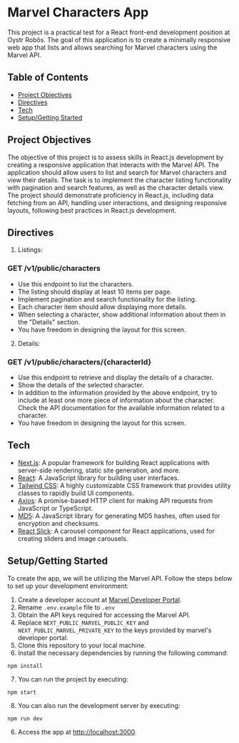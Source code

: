 # Marvel Characters App 

This project is a practical test for a React front-end development position at Oystr Robôs. The goal of this application is to create a minimally responsive web app that lists and allows searching for Marvel characters using the Marvel API.

## Table of Contents
- [Project Objectives](#project-objectives)
- [Directives](#directives)
- [Tech](#tech)
- [Setup/Getting Started](#setupgetting-started)  

## Project Objectives
The objective of this project is to assess skills in React.js development by creating a responsive application that interacts with the Marvel API. The application should allow users to list and search for Marvel characters and view their details. The task is to implement the character listing functionality with pagination and search features, as well as the character details view. The project should demonstrate proficiency in React.js, including data fetching from an API, handling user interactions, and designing responsive layouts, following best practices in React.js development. 

## Directives
1. Listings:
### GET /v1/public/characters

  - Use this endpoint to list the characters.
  - The listing should display at least 10 items per page.
  - Implement pagination and search functionality for the listing.
  - Each character item should allow displaying more details.
  - When selecting a character, show additional information about them in the "Details" section.
  - You have freedom in designing the layout for this screen.

2. Details:
### GET /v1/public/characters/{characterId}

  - Use this endpoint to retrieve and display the details of a character.
  - Show the details of the selected character.
  - In addition to the information provided by the above endpoint, try to include at least one more piece of information about the character. Check the API documentation for the available information related to a character.
  - You have freedom in designing the layout for this screen.

## Tech   
- [Next.js](https://nextjs.org/): A popular framework for building React applications with server-side rendering, static site generation, and more.
- [React](https://react.dev/): A JavaScript library for building user interfaces.
- [Tailwind CSS](https://tailwindcss.com/): A highly customizable CSS framework that provides utility classes to rapidly build UI components.
- [Axios](https://axios-http.com/): A promise-based HTTP client for making API requests from JavaScript or TypeScript.
- [MD5](https://github.com/pvorb/node-md5): A JavaScript library for generating MD5 hashes, often used for encryption and checksums.
- [React Slick](https://react-slick.neostack.com/): A carousel component for React applications, used for creating sliders and image carousels.

## Setup/Getting Started
To create the app, we will be utilizing the Marvel API. Follow the steps below to set up your development environment:

1. Create a developer account at [Marvel Developer Portal](https://developer.marvel.com/).
3. Rename `.env.example` file to `.env`
2. Obtain the API keys required for accessing the Marvel API.
4. Replace `NEXT_PUBLIC_MARVEL_PUBLIC_KEY` and `NEXT_PUBLIC_MARVEL_PRIVATE_KEY` to the keys provided by marvel's developer portal.
5. Clone this repository to your local machine.
6. Install the necessary dependencies by running the following command:

```
npm install
```

7. You can run the project by executing:

```
npm start
```

8. You can also run the development server by executing:


```
npm run dev
```

6. Access the app at [http://localhost:3000](http://localhost:3000).
 